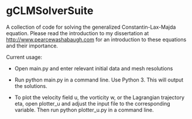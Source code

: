 # gCLMSolverSuite
A collection of code for solving the generalized Constantin-Lax-Majda equation. Please read the introduction to my dissertation at http://www.pearcewashabaugh.com for an introduction to these equations and their importance.

Current usage:

- Open main.py and enter relevant initial data and mesh resolutions

- Run python main.py in a command line. Use Python 3. This will output the solutions.

- To plot the velocity field u, the vorticity w, or the Lagrangian trajectory eta, open plotter_u and 
adjust the input file to the corresponding variable. Then run python plotter_u.py in a command line.

